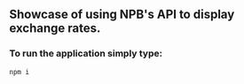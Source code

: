 ## Showcase of using NPB's API to display exchange rates.

### To run the application simply type:
```code
npm i
```
